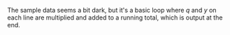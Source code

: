 The sample data seems a bit dark, but it's a basic loop where *q* and *y* on each line are multiplied and added to a running total, which is output at the end.

